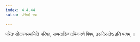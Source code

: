 ```yaml
---
index: 4.4.44
sutra: परिषदो ण्यः

---
```

 परितः सीदन्त्यस्यामिति परिषत्, सम्पदादित्वादधिकरणे क्विप्, ठ्सदिरप्रतेःऽ इति षत्वम् ॥